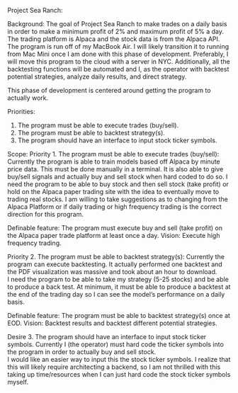 Project Sea Ranch: 

Background:
The goal of Project Sea Ranch to make trades on a daily basis in order to make a minimum profit of 2% and maximum profit of 5% a day.  The trading platform is Alpaca and the stock data is from the Alpaca API.  The program is run off of my MacBook Air.  I will likely transition it to running from Mac Mini once I am done with this phase of development.  Preferably, I will move this program to the cloud with a server in NYC.  Additionally, all the backtesting functions will be automated and I, as the operator with backtest potential strategies, analyze daily results, and direct strategy.  

This phase of development is centered around getting the program to actually work.  

Priorities:
1. The program must be able to execute trades (buy/sell).
2. The program must be able to backtest strategy(s).
3. The program should have an interface to input stock ticker symbols.

Scope:
Priority 1. The program must be able to execute trades (buy/sell):
Currently the program is able to train models based off Alpaca by minute price data.  This must be done manually in a terminal.  It is also able to give buy/sell signals and actually buy and sell stock when hard coded to do so. 
I need the program to be able to buy stock and then sell stock (take profit) or hold on the Alpaca paper trading site with the idea to eventually move to trading real stocks.  I am willing to take suggestions as to changing from the Alpaca Platform or if daily trading or high frequency trading is the correct direction for this program.

Definable feature: The program must execute buy and sell (take profit) on the Alpaca paper trade platform at least once a day.
Vision: Execute high frequency trading.

Priority 2. The program must be able to backtest strategy(s):
Currently the program can execute backtesting.  It actually performed one backtest and the PDF visualization was massive and took about an hour to download.  
I need the program to be able to take my strategy (5-25 stocks) and be able to produce a back test.  At minimum, it must be able to produce a backtest at the end of the trading day so I can see the model’s performance on a daily basis.

Definable feature: The program must be able to backtest strategy(s) once at EOD.
Vision: Backtest results and backtest different potential strategies.

Desire 3. The program should have an interface to input stock ticker symbols.
Currently I (the operator) must hard code the ticker symbols into the program in order to actually buy and sell stock.  
I would like an easier way to input this the stock ticker symbols.  I realize that this will likely require architecting a backend, so I am not thrilled with this taking up time/resources when I can just hard code the stock ticker symbols myself.


